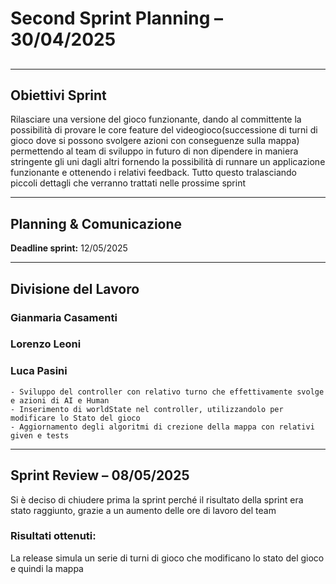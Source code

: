 # Second Sprint Planning – 30/04/2025

## 
---

## Obiettivi Sprint
Rilasciare una versione del gioco funzionante,
dando al committente la possibilità di provare le core feature del videogioco(successione di turni di gioco dove si possono svolgere azioni con conseguenze sulla mappa)
permettendo al team di sviluppo in futuro di non dipendere in maniera stringente gli uni dagli altri fornendo la possibilità di runnare un applicazione funzionante e ottenendo i relativi feedback.
Tutto questo tralasciando piccoli dettagli che verranno trattati nelle prossime sprint


---

## Planning & Comunicazione


**Deadline sprint:** 12/05/2025

---

## Divisione del Lavoro


### Gianmaria Casamenti


### Lorenzo Leoni


### Luca Pasini

    - Sviluppo del controller con relativo turno che effettivamente svolge e azioni di AI e Human
    - Inserimento di worldState nel controller, utilizzandolo per modificare lo Stato del gioco
    - Aggiornamento degli algoritmi di crezione della mappa con relativi given e tests

---

## Sprint Review – 08/05/2025

Si è deciso di chiudere prima la sprint perché il risultato della sprint era stato raggiunto, grazie a un aumento delle ore di lavoro del team 

### Risultati ottenuti:
La release simula un serie di turni di gioco che modificano lo stato del gioco e quindi la mappa


